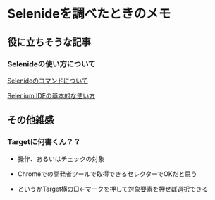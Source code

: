 # Selenideを調べたときのメモ

## 役に立ちそうな記事

### Selenideの使い方について

 [Selenideのコマンドについて](https://qiita.com/oh_rusty_nail/items/77782973b4152992017b#assert--verify)

[Selenium IDEの基本的な使い方](https://yoshikiito.net/blog/archives/2362/)



## その他雑感

### Targetに何書くん？？

- 操作、あるいはチェックの対象

- Chromeでの開発者ツールで取得できるセレクターでOKだと思う

- というかTarget横の□←マークを押して対象要素を押せば選択できる

  
